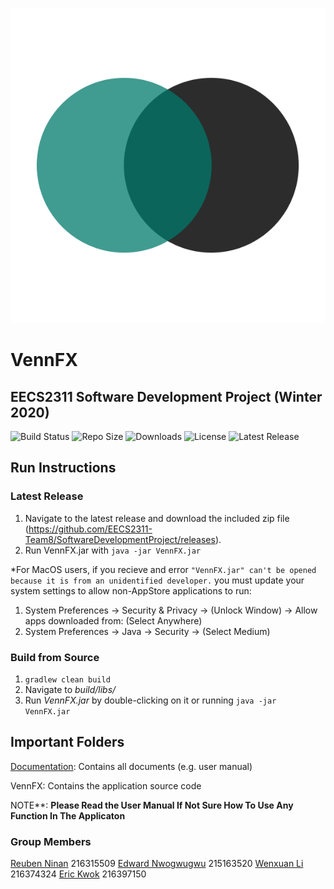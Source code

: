 <p align="center">
  <img src="./VennFX/src/main/resources/VennFX_Logo.png" alt="VennFX"/>
  <h1>VennFX</h1>
  <h2>EECS2311 Software Development Project (Winter 2020)</h2>
</p>

![Build Status](https://img.shields.io/circleci/build/github/EECS2311-Team8/SoftwareDevelopmentProject/master?style=flat-square)
![Repo Size](https://img.shields.io/github/repo-size/EECS2311-Team8/SoftwareDevelopmentProject?style=flat-square)
![Downloads](https://img.shields.io/github/downloads/EECS2311-Team8/SoftwareDevelopmentProject/total?style=flat-square)
![License](https://img.shields.io/github/license/EECS2311-Team8/SoftwareDevelopmentProject?style=flat-square)
![Latest Release](https://img.shields.io/github/v/release/EECS2311-Team8/SoftwareDevelopmentProject?style=flat-square)

## Run Instructions
### Latest Release
1. Navigate to the latest release and download the included zip file (https://github.com/EECS2311-Team8/SoftwareDevelopmentProject/releases).
2. Run VennFX.jar with ``` java -jar VennFX.jar ```

*For MacOS users, if you recieve and error ```"VennFX.jar" can't be opened because it is from an unidentified developer.``` you must update your system settings to allow non-AppStore applications to run:
1. System Preferences -> Security & Privacy -> (Unlock Window) -> Allow apps downloaded from: (Select Anywhere)
2. System Preferences -> Java -> Security -> (Select Medium)

### Build from Source
1. ```gradlew clean build```
2. Navigate to *build/libs/*
3. Run *VennFX.jar* by double-clicking on it or running ```java -jar VennFX.jar```

## Important Folders

[Documentation](https://github.com/EECS2311-Team8/SoftwareDevelopmentProject/tree/master/Documentation): Contains all documents (e.g. user manual)

VennFX: Contains the application source code

NOTE**: **Please Read the User Manual If Not Sure How To Use Any Function In The Applicaton**

### Group Members
[Reuben Ninan](https://github.com/ReubenMathew) 216315509 
[Edward Nwogwugwu](https://github.com/Breddie13) 215163520
[Wenxuan Li](https://github.com/Li-wenxuan-216374324) 216374324
[Eric Kwok](https://github.com/erick576) 216397150
